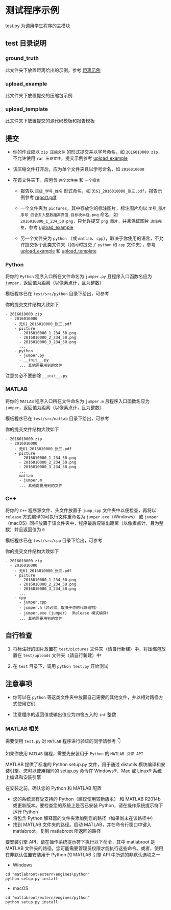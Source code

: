 # 测试程序示例

test.py 为调用学生程序的主模块

## test 目录说明

### ground_truth

此文件夹下放置距离给出的示例，参考 [距离示例](./ground_truth/README.md)

### upload_example

此文件夹下放置提交的压缩包示例

### upload_template

此文件夹下放置提交的源代码模板和报告模板

## 提交

- 你的作业应以 `zip 压缩文件` 的形式提交并以学号命名，如 `2016010000.zip`，不允许使用 `rar 压缩文件`，提交示例参考 [upload_example](./upload_example)

- 该压缩文件打开后，应为单个文件夹且以学号命名，如 `2016010000`

- 在该文件夹下，应包含 `两个文件夹` 和 `一个报告`

  - 报告以 `班级_学号_姓名` 形式命名，如 `无61_2016010000_张三.pdf`，报告示例参考 [report.pdf](./upload_template/report.pdf)

  - 一个文件夹为 `pictures`，其中存放你的标注图片，标注图片均以 `学号_图片序号_四舍五入整数距离真值_目标块半径.png` 命名，如 `2016010000_1_234_50.png`，只允许提交 `png 图片`，并且保证图片 `边缘完整`，参考 [upload_example](./upload_example)

  - 另一个文件夹为 `python` （或 `matlab`、`cpp`），取决于你使用的语言，不允许提交多个此类文件夹（如同时提交了 `python` 和 `cpp` 文件夹），参考 [upload_example](./upload_example) 和 [upload_template](./upload_template)

### Python

将你的 `Python` 程序入口所在文件命名为 `jumper.py` 且程序入口函数名应为 `jumper`，返回值为距离（以像素点计，且为整数）

模板程序已在 `test/src/python` 目录下给出，可参考

你的提交文件结构大致如下

```
- 2016010000.zip
  - 2016010000
    - 无61_2016010000_张三.pdf
    - picture
      - 2016010000_1_234_50.png
      - 2016010000_2_234_50.png
      - 2016010000_3_234_50.png
      ...
    - python
      - jumper.py
      - __init__.py
      ... 其他需要用到的文件
```

注意务必不要删除 `__init__.py`

### MATLAB

将你的 `MATLAB` 程序入口所在文件命名为 `jumper.m` 且程序入口函数名应为 `jumper`，返回值为距离（以像素点计，且为整数）

模板程序已在 `test/src/matlab` 目录下给出，可参考

你的提交文件结构大致如下

```
- 2016010000.zip
  - 2016010000
    - 无61_2016010000_张三.pdf
    - picture
      - 2016010000_1_234_50.png
      - 2016010000_2_234_50.png
      - 2016010000_3_234_50.png
      ...
    - matlab
      - jumper.m
      ... 其他需要用到的文件
```

### C++

将你的 `C++` 程序源文件、头文件放置于 `jump_cpp` 文件夹中以便检查，再将以 `release` 方式编译的可执行文件重命名为 `jumper.exe`（Windows） 或 `jumper`（macOS）同样放置于该文件夹中，程序最后应输出距离（以像素点计，且为整数）并且返回值为 `0`

模板程序已在 `test/src/cpp` 目录下给出，可参考

你的提交文件结构大致如下

```
- 2016010000.zip
  - 2016010000
    - 无61_2016010000_张三.pdf
    - picture
      - 2016010000_1_234_50.png
      - 2016010000_2_234_50.png
      - 2016010000_3_234_50.png
      ...
    - cpp
      - jumper.cpp
      - jumper.h（非必需，取决于你的代码结构）
      - jumper.exe (jumper) （Release 模式编译）
      ... 其他需要用到的文件
```

## 自行检查

1.  将标注好的图片放置在 `test/pictures` 文件夹（请自行新建）中，将压缩包放置在 `test/uploads` 文件夹（请自行新建）中

2.  在 `test` 目录下，调用 `python test.py` 开始测试

## 注意事项

- 你可以在 `python` 等这类文件夹中放置自己需要的其他文件，并以相对路径方式使用它们

- 注意程序的返回值或输出值应为四舍五入的 `int` 整数

### MATLAB 相关

需要使用 `test.py` 对 `MATLAB` 程序进行验证的同学请参考 👇

如果你使用 `MATLAB` 编程，需要先安装用于 `Python` 的 `MATLAB 引擎 API`

MATLAB 提供了标准的 Python setup.py 文件，用于通过 distutils 模块编译和安装引擎。您可以使用相同的 setup.py 命令在 Windows®、Mac 或 Linux® 系统上编译和安装引擎

在安装之前，确认您的 Python 和 MATLAB 配置

- 您的系统具有受支持的 Python（建议使用较新版本） 和 MATLAB R2014b 或更新版本。要检查您的系统上是否已安装 Python，请在操作系统提示符下运行 Python
- 将包含 Python 解释器的文件夹添加到您的路径（如果尚未在该路径中）
- 找到 MATLAB 文件夹的路径。启动 MATLAB，并在命令行窗口中键入 matlabroot。复制 matlabroot 所返回的路径

要安装引擎 API，请在操作系统提示符下执行以下命令，其中 matlabroot 是 MATLAB 文件夹的路径。您可能需要管理员权限才能执行这些命令。或者，使用在非默认位置安装用于 Python 的 MATLAB 引擎 API 中所述的非默认选项之一

- Windows

```shell
cd "matlabroot\extern\engines\python"
python setup.py install
```

- macOS

```shell
cd "matlabroot/extern/engines/python"
python setup.py install
```
